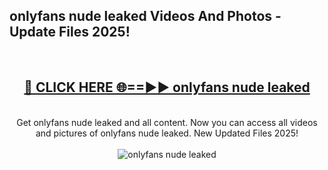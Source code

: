 <h2>onlyfans nude leaked Videos And Photos - Update Files 2025!</h2>
<br>
<div align="center">
<h2><a href="https://top-ai-tools.click/QrbHav" rel="nofollow">🔴 CLICK HERE 🌐==►► onlyfans nude leaked</a></h2>
<br>
Get onlyfans nude leaked and all content. Now you can access all videos and pictures of onlyfans nude leaked. New Updated Files 2025!
<br>
<br>
<a href="https://top-ai-tools.click/QrbHav" rel="nofollow" data-target="animated-image.originalLink"><img src="https://i.ibb.co.com/WyWwxjT/player-gif2.gif" alt="onlyfans nude leaked" style="max-width: 100%; display: inline-block;" data-target="animated-image.originalImage"></a>
</div>
<br>
